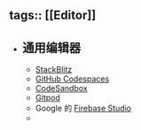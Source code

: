 tags:: [[Editor]]
---

- ## 通用编辑器
	- [StackBlitz](https://stackblitz.com)
	- [GitHub Codespaces](https://github.com/codespaces)
	- [CodeSandbox](https://codesandbox.io)
	- [Gitpod](https://gitpod.io/workspaces)
	- Google 的 [Firebase Studio](https://studio.firebase.google.com/)
	-